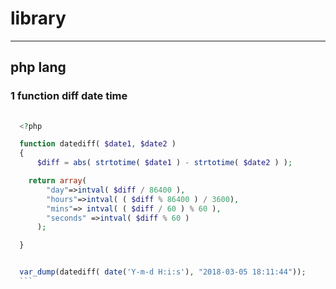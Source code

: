 # library

---


## php lang

### 1 function diff date time

  ```php
    
    <?php

    function datediff( $date1, $date2 )
    {
        $diff = abs( strtotime( $date1 ) - strtotime( $date2 ) );

      return array(
          "day"=>intval( $diff / 86400 ),
          "hours"=>intval( ( $diff % 86400 ) / 3600),
          "mins"=> intval( ( $diff / 60 ) % 60 ),
          "seconds" =>intval( $diff % 60 )
        );

    }


    var_dump(datediff( date('Y-m-d H:i:s'), "2018-03-05 18:11:44"));
    ```
